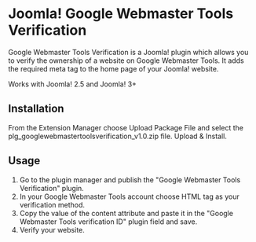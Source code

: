 # Joomla! Google Webmaster Tools Verification
Google Webmaster Tools Verification is a Joomla! plugin which allows you to verify the ownership of a website on Google Webmaster Tools.
It adds the required meta tag to the home page of your Joomla! website.

Works with Joomla! 2.5 and Joomla! 3+

## Installation
From the Extension Manager choose Upload Package File and select the plg_googlewebmastertoolsverification_v1.0.zip file.
Upload & Install.

## Usage
1. Go to the plugin manager and publish the "Google Webmaster Tools Verification" plugin.
2. In your Google Webmaster Tools account choose HTML tag as your verification method.
3. Copy the value of the content attribute and paste it in the "Google Webmaster Tools verification ID" plugin field and save.
4. Verify your website.
